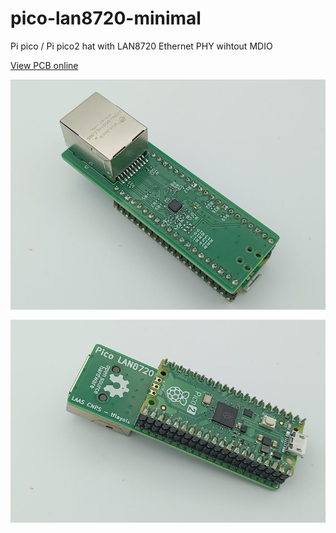 # pico-lan8720-minimal
Pi pico / Pi pico2 hat with LAN8720 Ethernet PHY wihtout MDIO

[View PCB online](https://kicanvas.org/?github=https%3A%2F%2Fgithub.com%2Fthomasfla%2Fpico-lan8720-minimal)

![picture of the boards](/doc/pico_lan8720.jpg)